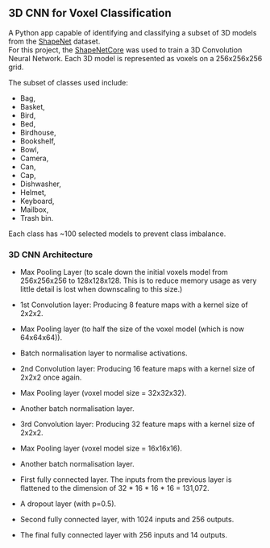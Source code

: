 ## 3D CNN for Voxel Classification

A Python app capable of identifying and classifying a subset of 3D models from the [ShapeNet](https://shapenet.org/) dataset.  
For this project, the [ShapeNetCore](https://huggingface.co/datasets/ShapeNet/ShapeNetCore) was used to train a 3D Convolution Neural Network. Each 3D model is represented as voxels on a 256x256x256 grid. 

The subset of classes used include:
- Bag,
- Basket,
- Bird, 
- Bed,
- Birdhouse,
- Bookshelf,
- Bowl,
- Camera,
- Can,
- Cap,
- Dishwasher,
- Helmet,
- Keyboard,
- Mailbox,
- Trash bin.

Each class has ~100 selected models to prevent class imbalance.

### 3D CNN Architecture
- Max Pooling Layer (to scale down the initial voxels model from 256x256x256 to 128x128x128. This is to reduce memory usage as very little detail is lost when downscaling to this size.)  
- 1st Convolution layer: Producing 8 feature maps with a kernel size of 2x2x2.  
- Max Pooling layer (to half the size of the voxel model (which is now 64x64x64)).
- Batch normalisation layer to normalise activations.

- 2nd Convolution layer: Producing 16 feature maps with a kernel size of 2x2x2 once again.
- Max Pooling layer (voxel model size = 32x32x32).
- Another batch normalisation layer.

- 3rd Convolution layer: Producing 32 feature maps with a kernel size of 2x2x2.
- Max Pooling layer (voxel model size = 16x16x16).
- Another batch normalisation layer.

- First fully connected layer. The inputs from the previous layer is flattened to the dimension of 32 * 16 * 16 * 16 = 131,072.
- A dropout layer (with p=0.5).
- Second fully connected layer, with 1024 inputs and 256 outputs.
- The final fully connected layer with 256 inputs and 14 outputs.